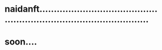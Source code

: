 # naidanft...........................................................................................
# soon....
